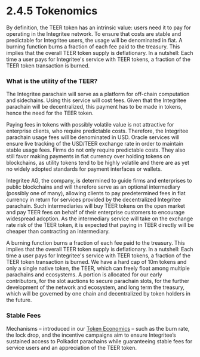 # 2.4.5 Tokenomics

By definition, the TEER token has an intrinsic value: users need it to pay for operating in the Integritee network. To ensure that costs are stable and predictable for Integritee users, the usage will be denominated in fiat. A burning function burns a fraction of each fee paid to the treasury. This implies that the overall TEER token supply is deflationary. In a nutshell: Each time a user pays for Integritee's service with TEER tokens, a fraction of the TEER token transaction is burned.

### **What is the utility of the TEER?**

The Integritee parachain will serve as a platform for off-chain computation and sidechains. Using this service will cost fees. Given that the Integritee parachain will be decentralized, this payment has to be made in tokens, hence the need for the TEER token.

Paying fees in tokens with possibly volatile value is not attractive for enterprise clients, who require predictable costs. Therefore, the Integritee parachain usage fees will be denominated in USD. Oracle services will ensure live tracking of the USD/TEER exchange rate in order to maintain stable usage fees. Firms do not only require predictable costs. They also still favor making payments in fiat currency over holding tokens on blockchains, as utility tokens tend to be highly volatile and there are as yet no widely adopted standards for payment interfaces or wallets.

Integritee AG, the company, is determined to guide firms and enterprises to public blockchains and will therefore serve as an optional intermediary (possibly one of many), allowing clients to pay predetermined fees in fiat currency in return for services provided by the decentralized Integritee parachain. Such intermediaries will buy TEER tokens on the open market and pay TEER fees on behalf of their enterprise customers to encourage widespread adoption. As the intermediary service will take on the exchange rate risk of the TEER token, it is expected that paying in TEER directly will be cheaper than contracting an intermediary.

A burning function burns a fraction of each fee paid to the treasury. This implies that the overall TEER token supply is deflationary. In a nutshell: Each time a user pays for Integritee's service with TEER tokens, a fraction of the TEER token transaction is burned. We have a hard cap of 10m tokens and only a single native token, the TEER, which can freely float among multiple parachains and ecosystems. A portion is allocated for our early contributors, for the slot auctions to secure parachain slots, for the further development of the network and ecosystem, and long term the treasury, which will be governed by one chain and decentralized by token holders in the future.

### **Stable Fees**

Mechanisms – introduced in our [Token Economics](https://uploads-ssl.webflow.com/60c21bdfde439ba700ea5c56/60e6b16b0d252defda72fe07\_Integritee%20AG%20Token%20Economics\_2021.pdf) – such as the burn rate, the lock drop, and the incentive campaigns aim to ensure Integritee’s sustained access to Polkadot parachains while guaranteeing stable fees for service users and an appreciation of the TEER token.

